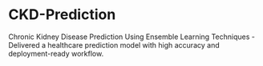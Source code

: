 # CKD-Prediction
Chronic Kidney Disease Prediction Using Ensemble Learning Techniques - Delivered a healthcare prediction model with high accuracy and deployment-ready workflow.
